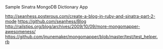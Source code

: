 Sample Sinatra MongoDB Dictionary App

http://seanhess.posterous.com/create-a-blog-in-ruby-and-sinatra-part-2-mode
https://github.com/seanhess/Blog
http://railstips.org/blog/archives/2009/10/09/more-mongomapper-awesomeness/
https://github.com/jnunemaker/mongomapper/blob/master/test/test_helper.rb
